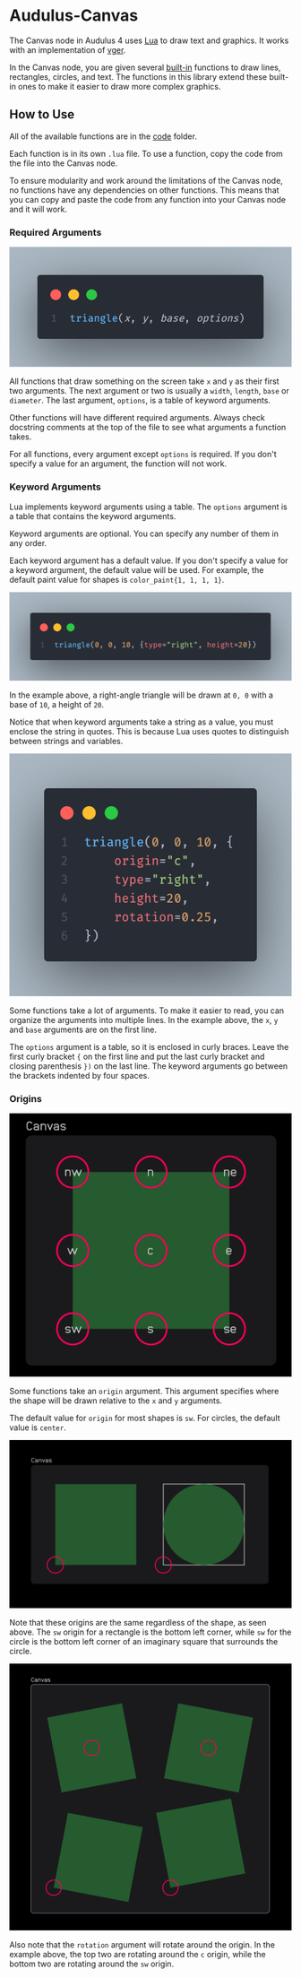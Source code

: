 # Audulus-Canvas

The Canvas node in Audulus 4 uses [Lua](https://www.lua.org) to draw text and graphics. It works with an implementation of [vger](https://github.com/audulus/vger).

In the Canvas node, you are given several [built-in](/code/builtins/builtins.lua) functions to draw lines, rectangles, circles, and text. The functions in this library extend these built-in ones to make it easier to draw more complex graphics.

## How to Use

All of the available functions are in the [code](/code) folder.

Each function is in its own `.lua` file. To use a function, copy the code from the file into the Canvas node.

To ensure modularity and work around the limitations of the Canvas node, no functions have any dependencies on other functions. This means that you can copy and paste the code from any function into your Canvas node and it will work.

### Required Arguments

![arguments](docs/img/arguments.png)

All functions that draw something on the screen take `x` and `y` as their first two arguments. The next argument or two is usually a `width`, `length`, `base` or `diameter`. The last argument, `options`, is a table of keyword arguments.

Other functions will have different required arguments. Always check docstring comments at the top of the file to see what arguments a function takes.

For all functions, every argument except `options` is required. If you don't specify a value for an argument, the function will not work.

### Keyword Arguments

Lua implements keyword arguments using a table. The `options` argument is a table that contains the keyword arguments.

Keyword arguments are optional. You can specify any number of them in any order. 

Each keyword argument has a default value. If you don't specify a value for a keyword argument, the default value will be used. For example, the default paint value for shapes is `color_paint{1, 1, 1, 1}`.

![optional-args](docs/img/optional-args.png)

In the example above, a right-angle triangle will be drawn at `0, 0` with a base of `10`, a height of `20`.

Notice that when keyword arguments take a string as a value, you must enclose the string in quotes. This is because Lua uses quotes to distinguish between strings and variables.

![organized_args](docs/img/organized-args.png)

Some functions take a lot of arguments. To make it easier to read, you can organize the arguments into multiple lines. In the example above, the `x`, `y` and `base` arguments are on the first line. 

The `options` argument is a table, so it is enclosed in curly braces. Leave the first curly bracket `{` on the first line and put the last curly bracket and closing parenthesis `})` on the last line. The keyword arguments go between the brackets indented by four spaces.

### Origins

![origins](docs/img/origins.png)

Some functions take an `origin` argument. This argument specifies where the shape will be drawn relative to the `x` and `y` arguments.

The default value for `origin` for most shapes is `sw`. For circles, the default value is `center`.

![origin-shape](docs/img/origin-shape.png)

Note that these origins are the same regardless of the shape, as seen above. The `sw` origin for a rectangle is the bottom left corner, while `sw` for the circle is the bottom left corner of an imaginary square that surrounds the circle.

![rotation](docs/img/rotation.png)

Also note that the `rotation` argument will rotate around the origin. In the example above, the top two are rotating around the `c` origin, while the bottom two are rotating around the `sw` origin.